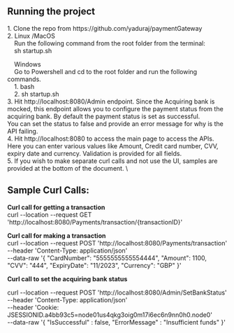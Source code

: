 <h2>Running the project</h2>
1. Clone the repo from https://github.com/yaduraj/paymentGateway<br>
2. Linux /MacOS <br>    
&nbsp;&nbsp;&nbsp;&nbsp;Run the following command from the root folder from the terminal:<br>
&nbsp;&nbsp;&nbsp;&nbsp;sh startup.sh

&nbsp;&nbsp;&nbsp;&nbsp;Windows \
&nbsp;&nbsp;&nbsp;&nbsp;Go to Powershell and cd to the root folder and run the following commands. \
&nbsp;&nbsp;&nbsp;&nbsp;1. bash \
&nbsp;&nbsp;&nbsp;&nbsp;2. sh startup.sh \
3. Hit http://localhost:8080/Admin endpoint. Since the Acquiring bank is mocked, this endpoint allows you to configure the payment status from the acquiring bank. By default the payment status is set as successful. \
   You can set the status to false and provide an error message for why is the API failing. \
4. Hit http://localhost:8080 to access the main page to access the APIs. \
   Here you can enter various values like Amount, Credit card number, CVV, expiry date and currency. Validation is provided for all fields. \
5. If you wish to make separate curl calls and not use the UI, samples are provided at the bottom of the document. \


<h2>Sample Curl Calls: </h2>

**Curl call for getting a transaction** \
curl --location --request GET 'http://localhost:8080/Payments/transaction/{transactionID}'



**Curl call for making a transaction** \
curl --location --request POST 'http://localhost:8080/Payments/transaction' \
--header 'Content-Type: application/json' \
--data-raw '{
    "CardNumber": "5555555555554444",
    "Amount": 1100,
    "CVV": "444",
    "ExpiryDate": "11/2023",
    "Currency": "GBP"
}'

**Curl call to set the acquiring bank status**

curl --location --request POST 'http://localhost:8080/Admin/SetBankStatus' \
--header 'Content-Type: application/json' \
--header 'Cookie: JSESSIONID.a4bb93c5=node01us4qkg3oig0m17i6ec6n9nn0h0.node0' \
--data-raw '{
    "IsSuccessful" : false,
    "ErrorMessage" : "Insufficient funds"
}'


